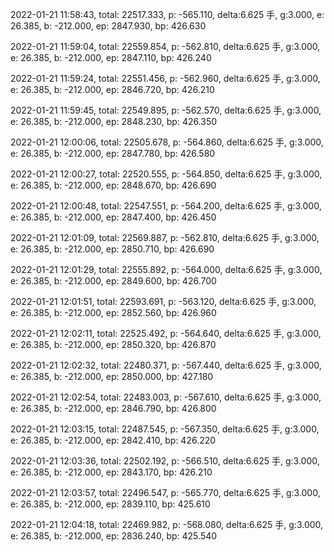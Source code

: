 2022-01-21 11:58:43, total: 22517.333, p: -565.110, delta:6.625 手, g:3.000, e: 26.385, b: -212.000, ep: 2847.930, bp: 426.630

2022-01-21 11:59:04, total: 22559.854, p: -562.810, delta:6.625 手, g:3.000, e: 26.385, b: -212.000, ep: 2847.110, bp: 426.240

2022-01-21 11:59:24, total: 22551.456, p: -562.960, delta:6.625 手, g:3.000, e: 26.385, b: -212.000, ep: 2846.720, bp: 426.210

2022-01-21 11:59:45, total: 22549.895, p: -562.570, delta:6.625 手, g:3.000, e: 26.385, b: -212.000, ep: 2848.230, bp: 426.350

2022-01-21 12:00:06, total: 22505.678, p: -564.860, delta:6.625 手, g:3.000, e: 26.385, b: -212.000, ep: 2847.780, bp: 426.580

2022-01-21 12:00:27, total: 22520.555, p: -564.850, delta:6.625 手, g:3.000, e: 26.385, b: -212.000, ep: 2848.670, bp: 426.690

2022-01-21 12:00:48, total: 22547.551, p: -564.200, delta:6.625 手, g:3.000, e: 26.385, b: -212.000, ep: 2847.400, bp: 426.450

2022-01-21 12:01:09, total: 22569.887, p: -562.810, delta:6.625 手, g:3.000, e: 26.385, b: -212.000, ep: 2850.710, bp: 426.690

2022-01-21 12:01:29, total: 22555.892, p: -564.000, delta:6.625 手, g:3.000, e: 26.385, b: -212.000, ep: 2849.600, bp: 426.700

2022-01-21 12:01:51, total: 22593.691, p: -563.120, delta:6.625 手, g:3.000, e: 26.385, b: -212.000, ep: 2852.560, bp: 426.960

2022-01-21 12:02:11, total: 22525.492, p: -564.640, delta:6.625 手, g:3.000, e: 26.385, b: -212.000, ep: 2850.320, bp: 426.870

2022-01-21 12:02:32, total: 22480.371, p: -567.440, delta:6.625 手, g:3.000, e: 26.385, b: -212.000, ep: 2850.000, bp: 427.180

2022-01-21 12:02:54, total: 22483.003, p: -567.610, delta:6.625 手, g:3.000, e: 26.385, b: -212.000, ep: 2846.790, bp: 426.800

2022-01-21 12:03:15, total: 22487.545, p: -567.350, delta:6.625 手, g:3.000, e: 26.385, b: -212.000, ep: 2842.410, bp: 426.220

2022-01-21 12:03:36, total: 22502.192, p: -566.510, delta:6.625 手, g:3.000, e: 26.385, b: -212.000, ep: 2843.170, bp: 426.210

2022-01-21 12:03:57, total: 22496.547, p: -565.770, delta:6.625 手, g:3.000, e: 26.385, b: -212.000, ep: 2839.110, bp: 425.610

2022-01-21 12:04:18, total: 22469.982, p: -568.080, delta:6.625 手, g:3.000, e: 26.385, b: -212.000, ep: 2836.240, bp: 425.540